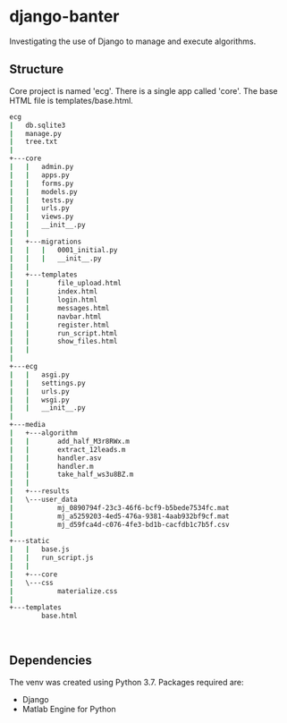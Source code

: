 # django-banter
Investigating the use of Django to manage and execute algorithms.

## Structure
Core project is named 'ecg'. There is a single app called 'core'. The base HTML file is templates/base.html. 

```bash
ecg
|   db.sqlite3
|   manage.py
|   tree.txt
|           
+---core
|   |   admin.py
|   |   apps.py
|   |   forms.py
|   |   models.py
|   |   tests.py
|   |   urls.py
|   |   views.py
|   |   __init__.py
|   |   
|   +---migrations
|   |   |   0001_initial.py
|   |   |   __init__.py
|   |           
|   +---templates
|   |       file_upload.html
|   |       index.html
|   |       login.html
|   |       messages.html
|   |       navbar.html
|   |       register.html
|   |       run_script.html
|   |       show_files.html
|   |       
|           
+---ecg
|   |   asgi.py
|   |   settings.py
|   |   urls.py
|   |   wsgi.py
|   |   __init__.py
|           
+---media
|   +---algorithm
|   |       add_half_M3r8RWx.m
|   |       extract_12leads.m
|   |       handler.asv
|   |       handler.m
|   |       take_half_ws3u8BZ.m
|   |       
|   +---results
|   \---user_data
|           mj_0890794f-23c3-46f6-bcf9-b5bede7534fc.mat
|           mj_a5259203-4ed5-476a-9381-4aab932bf9cf.mat
|           mj_d59fca4d-c076-4fe3-bd1b-cacfdb1c7b5f.csv
|           
+---static
|   |   base.js
|   |   run_script.js
|   |   
|   +---core
|   \---css
|           materialize.css
|           
+---templates
        base.html
       
        
```

## Dependencies
The venv was created using Python 3.7. Packages required are:
- Django
- Matlab Engine for Python
